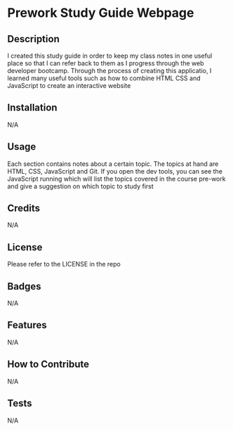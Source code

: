 # Prework Study Guide Webpage

## Description

I created this study guide in order to keep my class notes in one useful place so that I can refer back to them as I progress through the web developer bootcamp. Through the process of creating this applicatio, I learned many useful tools such as how to combine HTML CSS and JavaScript to create an interactive website  

## Installation

N/A

## Usage

Each section contains notes about a certain topic. The topics at hand are HTML, CSS, JavaScript and Git. If you open the dev tools, you can see the JavaScript running which will list the topics covered in the course pre-work and give a suggestion on which topic to study first


## Credits

N/A

## License

Please refer to the LICENSE in the repo

## Badges

N/A

## Features

N/A

## How to Contribute

N/A

## Tests

N/A